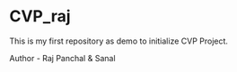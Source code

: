 # CVP_raj

This is my first repository as demo to initialize CVP Project.

Author - Raj Panchal & Sanal 
